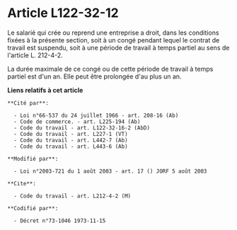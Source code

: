 # Article L122-32-12

Le salarié qui crée ou reprend une entreprise a droit, dans les conditions fixées à la présente section, soit à un congé
pendant lequel le contrat de travail est suspendu, soit à une période de travail à temps partiel au sens de l'article L.
212-4-2.

La durée maximale de ce congé ou de cette période de travail à temps partiel est d'un an. Elle peut être prolongée d'au plus
un an.

**Liens relatifs à cet article**

	**Cité par**:

	  - Loi n°66-537 du 24 juillet 1966 - art. 208-16 (Ab)
	  - Code de commerce. - art. L225-194 (Ab)
	  - Code du travail - art. L122-32-16-2 (AbD)
	  - Code du travail - art. L227-1 (VT)
	  - Code du travail - art. L442-7 (Ab)
	  - Code du travail - art. L443-6 (Ab)

	**Modifié par**:

	  - Loi n°2003-721 du 1 août 2003 - art. 17 () JORF 5 août 2003

	**Cite**:

	  - Code du travail - art. L212-4-2 (M)

	**Codifié par**:

	  - Décret n°73-1046 1973-11-15
